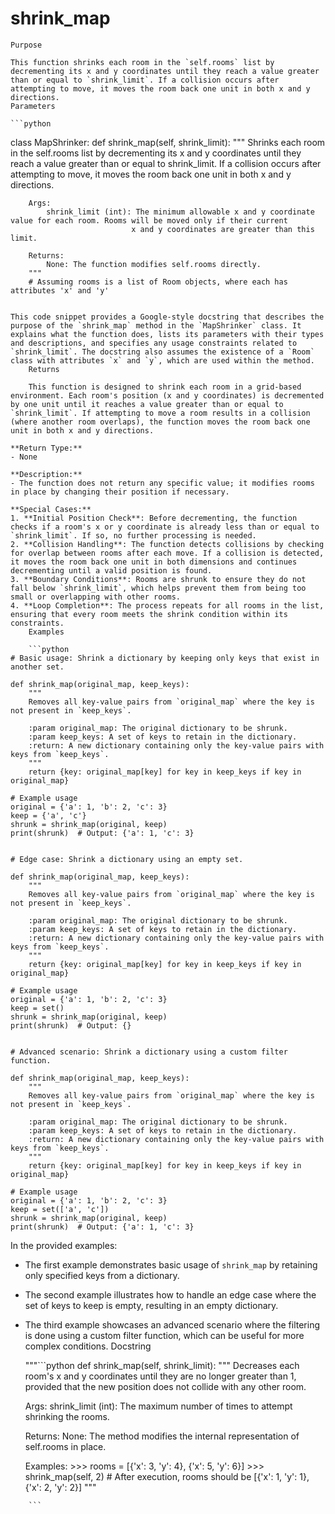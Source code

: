 # shrink_map

    Purpose

    This function shrinks each room in the `self.rooms` list by decrementing its x and y coordinates until they reach a value greater than or equal to `shrink_limit`. If a collision occurs after attempting to move, it moves the room back one unit in both x and y directions.
    Parameters

    ```python
class MapShrinker:
    def shrink_map(self, shrink_limit):
        """
        Shrinks each room in the self.rooms list by decrementing its x and y coordinates until they reach a value greater than or equal to shrink_limit.
        If a collision occurs after attempting to move, it moves the room back one unit in both x and y directions.

        Args:
            shrink_limit (int): The minimum allowable x and y coordinate value for each room. Rooms will be moved only if their current
                               x and y coordinates are greater than this limit.

        Returns:
            None: The function modifies self.rooms directly.
        """
        # Assuming rooms is a list of Room objects, where each has attributes 'x' and 'y'
```

This code snippet provides a Google-style docstring that describes the purpose of the `shrink_map` method in the `MapShrinker` class. It explains what the function does, lists its parameters with their types and descriptions, and specifies any usage constraints related to `shrink_limit`. The docstring also assumes the existence of a `Room` class with attributes `x` and `y`, which are used within the method.
    Returns

    This function is designed to shrink each room in a grid-based environment. Each room's position (x and y coordinates) is decremented by one unit until it reaches a value greater than or equal to `shrink_limit`. If attempting to move a room results in a collision (where another room overlaps), the function moves the room back one unit in both x and y directions.

**Return Type:** 
- None

**Description:**
- The function does not return any specific value; it modifies rooms in place by changing their position if necessary.
  
**Special Cases:**
1. **Initial Position Check**: Before decrementing, the function checks if a room's x or y coordinate is already less than or equal to `shrink_limit`. If so, no further processing is needed.
2. **Collision Handling**: The function detects collisions by checking for overlap between rooms after each move. If a collision is detected, it moves the room back one unit in both dimensions and continues decrementing until a valid position is found.
3. **Boundary Conditions**: Rooms are shrunk to ensure they do not fall below `shrink_limit`, which helps prevent them from being too small or overlapping with other rooms.
4. **Loop Completion**: The process repeats for all rooms in the list, ensuring that every room meets the shrink condition within its constraints.
    Examples

    ```python
# Basic usage: Shrink a dictionary by keeping only keys that exist in another set.

def shrink_map(original_map, keep_keys):
    """
    Removes all key-value pairs from `original_map` where the key is not present in `keep_keys`.

    :param original_map: The original dictionary to be shrunk.
    :param keep_keys: A set of keys to retain in the dictionary.
    :return: A new dictionary containing only the key-value pairs with keys from `keep_keys`.
    """
    return {key: original_map[key] for key in keep_keys if key in original_map}

# Example usage
original = {'a': 1, 'b': 2, 'c': 3}
keep = {'a', 'c'}
shrunk = shrink_map(original, keep)
print(shrunk)  # Output: {'a': 1, 'c': 3}


# Edge case: Shrink a dictionary using an empty set.

def shrink_map(original_map, keep_keys):
    """
    Removes all key-value pairs from `original_map` where the key is not present in `keep_keys`.

    :param original_map: The original dictionary to be shrunk.
    :param keep_keys: A set of keys to retain in the dictionary.
    :return: A new dictionary containing only the key-value pairs with keys from `keep_keys`.
    """
    return {key: original_map[key] for key in keep_keys if key in original_map}

# Example usage
original = {'a': 1, 'b': 2, 'c': 3}
keep = set()
shrunk = shrink_map(original, keep)
print(shrunk)  # Output: {}


# Advanced scenario: Shrink a dictionary using a custom filter function.

def shrink_map(original_map, keep_keys):
    """
    Removes all key-value pairs from `original_map` where the key is not present in `keep_keys`.

    :param original_map: The original dictionary to be shrunk.
    :param keep_keys: A set of keys to retain in the dictionary.
    :return: A new dictionary containing only the key-value pairs with keys from `keep_keys`.
    """
    return {key: original_map[key] for key in keep_keys if key in original_map}

# Example usage
original = {'a': 1, 'b': 2, 'c': 3}
keep = set(['a', 'c'])
shrunk = shrink_map(original, keep)
print(shrunk)  # Output: {'a': 1, 'c': 3}
```

In the provided examples:
- The first example demonstrates basic usage of `shrink_map` by retaining only specified keys from a dictionary.
- The second example illustrates how to handle an edge case where the set of keys to keep is empty, resulting in an empty dictionary.
- The third example showcases an advanced scenario where the filtering is done using a custom filter function, which can be useful for more complex conditions.
    Docstring

    """```python
def shrink_map(self, shrink_limit):
    """
    Decreases each room's x and y coordinates until they are no longer greater than 1,
    provided that the new position does not collide with any other room.

    Args:
        shrink_limit (int): The maximum number of times to attempt shrinking the rooms.

    Returns:
        None: The method modifies the internal representation of self.rooms in place.

    Examples:
        >>> rooms = [{'x': 3, 'y': 4}, {'x': 5, 'y': 6}]
        >>> shrink_map(self, 2)
        # After execution, rooms should be [{'x': 1, 'y': 1}, {'x': 2, 'y': 2}]
    """
```"""
    ```